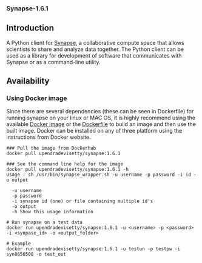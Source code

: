 ### Synapse-1.6.1

## Introduction
A Python client for [Synapse](https://www.synapse.org/), a collaborative compute space that allows scientists to share and analyze data together. The Python client can be used as a library for development of software that communicates with Synapse or as a command-line utility.

## Availability

### Using Docker image

Since there are several dependencies (these can be seen in Dockerfile) for running synapse on your linux or MAC OS, it is highly recommend using the available [Docker image](https://hub.docker.com/r/upendradevisetty/synapse/) or the [Dockerfile](https://github.com/upendrak/synapse/blob/master/Dockerfile) to build an image and then use the built image. Docker can be installed on any of three platform using the instructions from Docker website.

```
### Pull the image from Dockerhub
docker pull upendradevisetty/synapse:1.6.1
```

```
### See the command line help for the image
docker pull upendradevisetty/synapse:1.6.1 -h
Usage : sh /usr/bin/synapse_wrapper.sh -u username -p password -i id -o output

  -u username
  -p password
  -i synapse id (one) or file containing multiple id's
  -o output
  -h Show this usage information
```

```
# Run synapse on a test data
docker run upendradevisetty/synapse:1.6.1 -u <username> -p <password> -i <synpase_id> -o <output_folder>

# Example
docker run upendradevisetty/synapse:1.6.1 -u testun -p testpw -i syn8656508 -o test_out
```